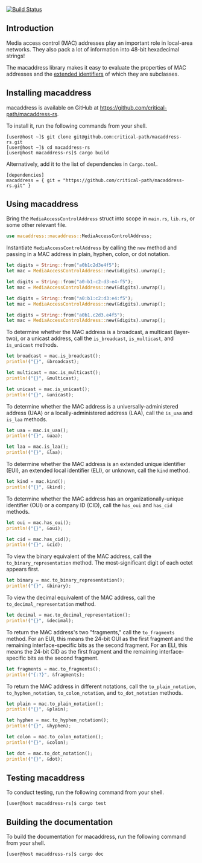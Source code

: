 [![Build Status](https://travis-ci.com/critical-path/macaddress-rs.svg?branch=master)](https://travis-ci.com/critical-path/macaddress-rs)

## Introduction

Media access control (MAC) addresses play an important role in local-area networks.  They also pack a lot of information into 48-bit hexadecimal strings!

The macaddress library makes it easy to evaluate the properties of MAC addresses and the [extended identifiers](https://standards.ieee.org/products-services/regauth/tut/index.html) of which they are subclasses.


## Installing macaddress

macaddress is available on GitHub at https://github.com/critical-path/macaddress-rs.

To install it, run the following commands from your shell.

```console
[user@host ~]$ git clone git@github.com:critical-path/macaddress-rs.git
[user@host ~]$ cd macaddress-rs
[user@host macaddress-rs]$ cargo build
```

Alternatively, add it to the list of dependencies in `Cargo.toml`.

```vim
[dependencies]
macaddress = { git = "https://github.com/critical-path/macaddress-rs.git" }
```


## Using macaddress

Bring the `MediaAccessControlAddress` struct into scope in `main.rs`, `lib.rs`, or some other relevant file.

```rust
use macaddress::macaddress::MediaAccessControlAddress;
```

Instantiate `MediaAccessControlAddress` by calling the `new` method and passing in a MAC address in plain, hyphen, colon, or dot notation.

```rust
let digits = String::from("a0b1c2d3e4f5");
let mac = MediaAccessControlAddress::new(&digits).unwrap();
```

```rust
let digits = String::from("a0-b1-c2-d3-e4-f5");
let mac = MediaAccessControlAddress::new(&digits).unwrap();
```

```rust
let digits = String::from("a0:b1:c2:d3:e4:f5");
let mac = MediaAccessControlAddress::new(&digits).unwrap();
```

```rust
let digits = String::from("a0b1.c2d3.e4f5");
let mac = MediaAccessControlAddress::new(&digits).unwrap();
```

To determine whether the MAC address is a broadcast, a multicast (layer-two), or a unicast address, call the `is_broadcast`, `is_multicast`, and `is_unicast` methods.

```rust
let broadcast = mac.is_broadcast();
println!("{}", &broadcast);
```

```rust
let multicast = mac.is_multicast();
println!("{}", &multicast);
```

```rust
let unicast = mac.is_unicast();
println!("{}", &unicast);
```

To determine whether the MAC address is a universally-administered address (UAA) or a locally-administered address (LAA), call the `is_uaa` and `is_laa` methods.

```rust
let uaa = mac.is_uaa();
println!("{}", &uaa);
```

```rust
let laa = mac.is_laa();
println!("{}", &laa);
```

To determine whether the MAC address is an extended unique identifier (EUI), an extended local identifier (ELI), or unknown, call the `kind` method.

```rust
let kind = mac.kind();
println!("{}", &kind);
```

To determine whether the MAC address has an organizationally-unique identifier (OUI) or a company ID (CID), call the `has_oui` and `has_cid` methods.

```rust
let oui = mac.has_oui();
println!("{}", &oui);
```

```rust
let cid = mac.has_cid();
println!("{}", &cid);
```

To view the binary equivalent of the MAC address, call the `to_binary_representation` method.  The most-significant digit of each octet appears first.

```rust
let binary = mac.to_binary_representation();
println!("{}", &binary);
```

To view the decimal equivalent of the MAC address, call the `to_decimal_representation` method.

```rust
let decimal = mac.to_decimal_representation();
println!("{}", &decimal);
```

To return the MAC address's two "fragments," call the `to_fragments` method.  For an EUI, this means the 24-bit OUI as the first fragment and the remaining interface-specific bits as the second fragment.  For an ELI, this means the 24-bit CID as the first fragment and the remaining interface-specific bits as the second fragment.

```rust
let fragments = mac.to_fragments();
println!("{:?}", &fragments);
```

To return the MAC address in different notations, call the `to_plain_notation`, `to_hyphen_notation`, `to_colon_notation`, and `to_dot_notation` methods.

```rust
let plain = mac.to_plain_notation();
println!("{}", &plain);
```

```rust
let hyphen = mac.to_hyphen_notation();
println!("{}", &hyphen);
```

```rust
let colon = mac.to_colon_notation();
println!("{}", &colon);
```

```rust
let dot = mac.to_dot_notation();
println!("{}", &dot);
```


## Testing macaddress

To conduct testing, run the following command from your shell.

```console
[user@host macaddress-rs]$ cargo test
```


## Building the documentation

To build the documentation for macaddress, run the following command from your shell.

```console
[user@host macaddress-rs]$ cargo doc
```
